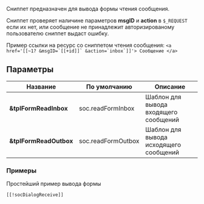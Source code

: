 Сниппет предназначен для вывода формы чтения сообщения.

Сниппет проверяет наличине параметров **msgID** и **action** в ``$_REQUEST`` если их нет, или сообщение не принадлежит авторизированому пользователю сниппет выдаст ошибку.

Пример ссылки на ресурс со сниппетом чтения сообщения: ```<a href='[[~1? &msgID=`[[+id]]` &action=`inbox`]]'> Сообщение </a> ```

## Параметры ##
Название | По умолчанию | Описание
---|---|---
**&tplFormReadInbox** | soc.readFormInbox | Шаблон для вывода входящего сообщений
**&tplFormReadOutbox** | soc.readFormOutbox | Шаблон для вывода исходящего сообщений

### Примеры ###
Простейший пример вывода формы 
```
[[!socDialogReceive]]
```






